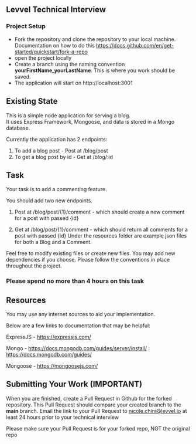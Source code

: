 ## Levvel Technical Interview ##

### Project Setup ###
- Fork the repository and clone the repository to your local machine.  Documentation on how to do this https://docs.github.com/en/get-started/quickstart/fork-a-repo
- open the project locally
- Create a branch using the naming convention **yourFirstName_yourLastName**. This is where you work should be saved.
- The application will start on http://localhost:3001

## Existing State ##
This is a simple node application for serving a blog.<br>
It uses Express Framework, Mongoose, and data is stored in a Mongo database.

Currently the application has 2 endpoints:

1) To add a blog post - Post at /blog/post
2) To get a blog post by id - Get at /blog/:id

## Task ##
Your task is to add a commenting feature.

You should add two new endpoints.

1) Post at /blog/post/{1}/comment - which should create a new comment for a post with passed {id}

2) Get at /blog/post/{1}/comment - which should return all comments for a post with passed {id}
Under the resources folder are example json files for both a Blog and a Comment.

Feel free to modify existing files or create new files. You may add new dependencies if you choose. Please follow the conventions in place throughout the project.

### Please spend no more than 4 hours on this task ###

## Resources
You may use any internet sources to aid your implementation.

Below are a few links to documentation that may be helpful:

ExpressJS - https://expressjs.com/

Mongo - https://docs.mongodb.com/guides/server/install/ : https://docs.mongodb.com/guides/

Mongoose - https://mongoosejs.com/

## Submitting Your Work (IMPORTANT)
When you are finished, create a Pull Request in Github for the forked repository. This Pull Request should compare your created branch to the **main** branch. Email the link to your Pull Request to nicole.chini@levvel.io at least 24 hours prior to your technical interview

Please make sure your Pull Request is for your forked repo, NOT the original repo